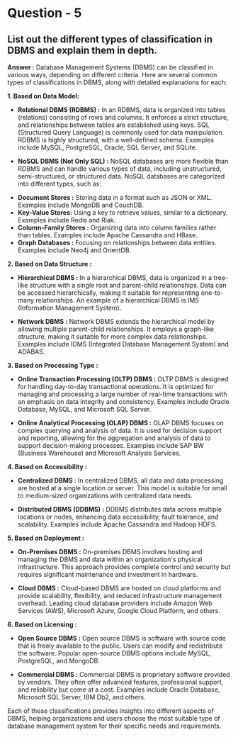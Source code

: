 
# Question - 5 

## List out the different types of classification in DBMS and explain them in depth.

**Answer :** Database Management Systems (DBMS) can be classified in various ways, depending on different criteria. Here are several common types of classifications in DBMS, along with detailed explanations for each:

**1. Based on Data Model:**

* **Relational DBMS (RDBMS) :** In an RDBMS, data is organized into tables (relations) consisting of rows and columns. It enforces a strict structure, and relationships between tables are established using keys. SQL (Structured Query Language) is commonly used for data manipulation. RDBMS is highly structured, with a well-defined schema. Examples include MySQL, PostgreSQL, Oracle, SQL Server, and SQLite.

* **NoSQL DBMS (Not Only SQL) :** NoSQL databases are more flexible than RDBMS and can handle various types of data, including unstructured, semi-structured, or structured data. NoSQL databases are categorized into different types, such as: 
- **Document Stores :**  Storing data in a format such as JSON or XML. Examples include MongoDB and CouchDB.
- **Key-Value Stores:** Using a key to retrieve values, similar to a dictionary. Examples include Redis and Riak.
- **Column-Family Stores :** Organizing data into column families rather than tables. Examples include Apache Cassandra and HBase.
- **Graph Databases :** Focusing on relationships between data entities. Examples include Neo4j and OrientDB.

**2. Based on Data Structure :**

* **Hierarchical DBMS :** In a hierarchical DBMS, data is organized in a tree-like structure with a single root and parent-child relationships. Data can be accessed hierarchically, making it suitable for representing one-to-many relationships. An example of a hierarchical DBMS is IMS (Information Management System).

* **Network DBMS :** Network DBMS extends the hierarchical model by allowing multiple parent-child relationships. It employs a graph-like structure, making it suitable for more complex data relationships. Examples include IDMS (Integrated Database Management System) and ADABAS.

**3. Based on Processing Type :**

* **Online Transaction Processing (OLTP) DBMS :** OLTP DBMS is designed for handling day-to-day transactional operations. It is optimized for managing and processing a large number of real-time transactions with an emphasis on data integrity and consistency. Examples include Oracle Database, MySQL, and Microsoft SQL Server.

* **Online Analytical Processing (OLAP) DBMS :** OLAP DBMS focuses on complex querying and analysis of data. It is used for decision support and reporting, allowing for the aggregation and analysis of data to support decision-making processes. Examples include SAP BW (Business Warehouse) and Microsoft Analysis Services.

**4. Based on Accessibility :**

* **Centralized DBMS :** In centralized DBMS, all data and data processing are hosted at a single location or server. This model is suitable for small to medium-sized organizations with centralized data needs.

* **Distributed DBMS (DDBMS) :** DDBMS distributes data across multiple locations or nodes, enhancing data accessibility, fault tolerance, and scalability. Examples include Apache Cassandra and Hadoop HDFS.

**5. Based on Deployment :**

* **On-Premises DBMS :** On-premises DBMS involves hosting and managing the DBMS and data within an organization's physical infrastructure. This approach provides complete control and security but requires significant maintenance and investment in hardware.

* **Cloud DBMS :** Cloud-based DBMS are hosted on cloud platforms and provide scalability, flexibility, and reduced infrastructure management overhead. Leading cloud database providers include Amazon Web Services (AWS), Microsoft Azure, Google Cloud Platform, and others.

**6. Based on Licensing :**

* **Open Source DBMS :** Open source DBMS is software with source code that is freely available to the public. Users can modify and redistribute the software. Popular open-source DBMS options include MySQL, PostgreSQL, and MongoDB.

* **Commercial DBMS :** Commercial DBMS is proprietary software provided by vendors. They often offer advanced features, professional support, and reliability but come at a cost. Examples include Oracle Database, Microsoft SQL Server, IBM Db2, and others.

Each of these classifications provides insights into different aspects of DBMS, helping organizations and users choose the most suitable type of database management system for their specific needs and requirements.